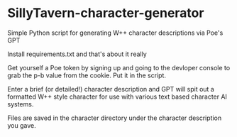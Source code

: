 # SillyTavern-character-generator
Simple Python script for generating W++ character descriptions via Poe's GPT

Install requirements.txt and that's about it really

Get yourself a Poe token by signing up and going to the devloper console to grab the p-b value from the cookie. Put it in the script.

Enter a brief (or detailed!) character description and GPT will spit out a formatted W++ style character for use with various text based character AI systems.

Files are saved in the character directory under the character description you gave.
